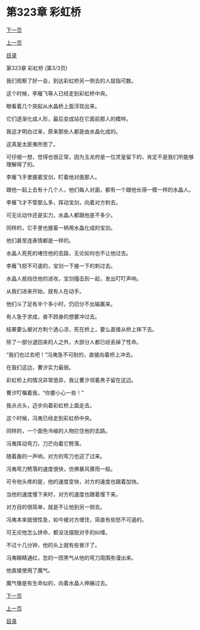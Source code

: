 <h1>第323章    彩虹桥</h1>
            <div><p><a href="./969_%E7%AC%AC324%E7%AB%A0_%E6%B0%B4%E6%99%B6%E4%BA%BA.md">下一页</a></p><p><a href="./967_%E7%AC%AC323%E7%AB%A0_%E5%BD%A9%E8%99%B9%E6%A1%A5.md">上一页</a></p><p><a href="../">目录</a></p></div>
            <div><p>第323章    彩虹桥 (第3/3页)</p><p>我们观察了好一会，到达彩虹桥另一侧去的人屈指可数。</p><p>这个时候，李雁飞等人已经走到彩虹桥中央。</p><p>眼看着几个突起从水晶桥上面浮现出来。</p><p>它们逐渐化成人形，最后变成站在它面前那人的模样。</p><p>我这才明白过来，原来那些人都是由水晶化成的。</p><p>这真是太匪夷所思了。</p><p>可仔细一想，觉得也很正常，因为玉龙府是一位灵皇留下的，肯定不是我们所能够理解得了的。</p><p>李雁飞手里握着宝剑，盯着他对面那人。</p><p>跟他一起上去有十几个人，他们每人对面，都有一个跟他长得一模一样的水晶人。</p><p>李雁飞才不管那么多，挥动宝剑，向着对方刺去。</p><p>可无论动作还是实力，水晶人都跟他差不多少。</p><p>同样的，它手里也握着一柄用水晶化成的宝剑。</p><p>他们甚至连表情都是一样的。</p><p>水晶人死死的堵住他的去路，无论如何也不让他过去。</p><p>李雁飞怒不可遏的，宝剑一下接一下的刺过去。</p><p>水晶人抵挡住他的进攻，宝剑撞击到一起，发出叮叮声响。</p><p>从我们进来开始，就有人在动手。</p><p>他们斗了足有半个多小时，仍旧分不出输赢来。</p><p>有人急于求成，奋不顾身的想要冲过去。</p><p>结果要么被对方刺个透心凉，死在桥上，要么直接从桥上摔下去。</p><p>除了一部分退回来的人之外，大部分人都已经丢掉了性命。</p><p>“我们也过去吧！”冯夷急不可耐的，直接向着桥上冲去。</p><p>在我们这边，曹汐实力最弱。</p><p>彩虹桥上的情况非常诡异，我让曹汐领着黑子留在这边。</p><p>曹汐叮嘱着我，“你要小心一些！”</p><p>我点点头，迈步向着彩虹桥上面走去。</p><p>这个时候，冯夷已经走到彩虹桥中央。</p><p>同样的，一个面色冷峻的人物拦住他的去路。</p><p>冯夷挥动弯刀，刀芒向着它劈落。</p><p>随着轰的一声响，对方的弯刀也迎了过来。</p><p>冯夷弯刀劈落的速度很快，仿佛暴风骤雨一般。</p><p>可令他头疼的是，他的速度变快，对方的速度也跟着加快。</p><p>当他的速度慢下来时，对方的速度也跟着慢下来。</p><p>对方目的很简单，就是不让他到另一侧去。</p><p>冯夷本来就很性急，如今被对方缠住，简直有些怒不可遏的。</p><p>可无论他怎么拼命，都没法摆脱对手的纠缠。</p><p>不过十几分钟，他的头上就有些冒汗了。</p><p>冯夷眼睛通红，忽的一团黑气从他的弯刀周围弥漫出来。</p><p>他直接使用了魔气。</p><p>魔气像是有生命似的，向着水晶人伸展过去。</p></div>
            <div><p><a href="./969_%E7%AC%AC324%E7%AB%A0_%E6%B0%B4%E6%99%B6%E4%BA%BA.md">下一页</a></p><p><a href="./967_%E7%AC%AC323%E7%AB%A0_%E5%BD%A9%E8%99%B9%E6%A1%A5.md">上一页</a></p><p><a href="../">目录</a></p></div>
